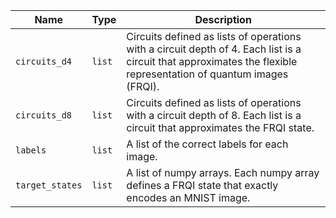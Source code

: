 |Name|Type|Description|
|-|-|-|
|`circuits_d4`|`list`|Circuits defined as lists of operations with a circuit depth of 4. Each list is a circuit that approximates the flexible representation of quantum images (FRQI).|
|`circuits_d8`|`list`|Circuits defined as lists of operations with a circuit depth of 8. Each list is a circuit that approximates the FRQI state.|
|`labels`|`list`|A list of the correct labels for each image.|
|`target_states`|`list`|A list of numpy arrays. Each numpy array defines a FRQI state that exactly encodes an MNIST image.|